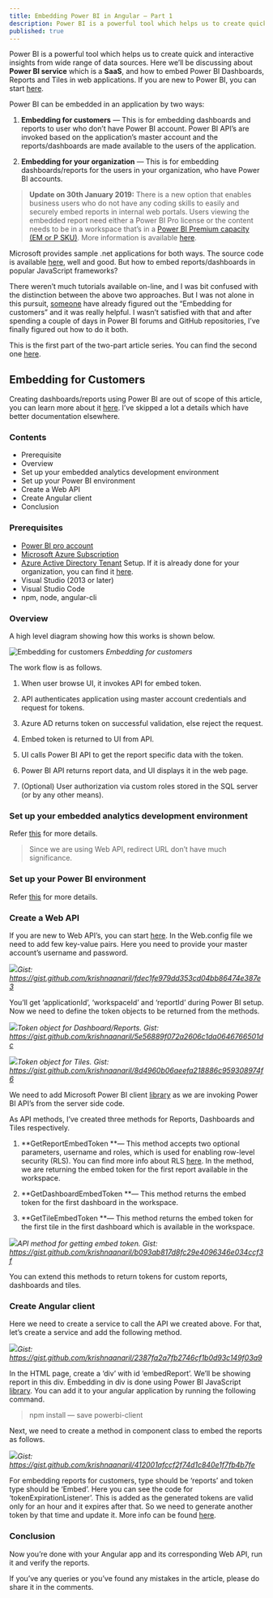 ```yaml
---
title: Embedding Power BI in Angular — Part 1
description: Power BI is a powerful tool which helps us to create quick and interactive insights from wide range of data sources. Here we’ll be discussing about Power BI service which is a SaaS, and how to embed Power BI Dashboards, Reports and Tiles in web applications.
published: true
---
```


Power BI is a powerful tool which helps us to create quick and interactive insights from wide range of data sources. Here we’ll be discussing about **Power BI service** which is a **SaaS**, and how to embed Power BI Dashboards, Reports and Tiles in web applications. If you are new to Power BI, you can start [here](https://docs.microsoft.com/en-us/power-bi/power-bi-overview).

Power BI can be embedded in an application by two ways:

 1. **Embedding for customers** — This is for embedding dashboards and reports to user who don’t have Power BI account. Power BI API’s are invoked based on the application’s master account and the reports/dashboards are made available to the users of the application.

 2. **Embedding for your organization** — This is for embedding dashboards/reports for the users in your organization, who have Power BI accounts.
>  **Update on 30th January 2019:** There is a new option that enables business users who do not have any coding skills to easily and securely embed reports in internal web portals. Users viewing the embedded report need either a Power BI Pro license or the content needs to be in a workspace that’s in a [Power BI Premium capacity (EM or P SKU)](https://docs.microsoft.com/en-us/power-bi/service-admin-premium-purchase). More information is available [here](https://powerbi.microsoft.com/en-us/blog/easily-embed-secure-power-bi-reports-in-your-internal-portals-or-websites).

Microsoft provides sample .net applications for both ways. The source code is available [here](https://github.com/Microsoft/PowerBI-Developer-Samples), well and good. But how to embed reports/dashboards in popular JavaScript frameworks?

There weren’t much tutorials available on-line, and I was bit confused with the distinction between the above two approaches. But I was not alone in this pursuit, [someone](https://medium.com/@ramandeep.singh.1983/power-bi-overview-and-angular-embedding-how-to-f73390f4a399) have already figured out the “Embedding for customers” and it was really helpful. I wasn’t satisfied with that and after spending a couple of days in Power BI forums and GitHub repositories, I’ve finally figured out how to do it both.

This is the first part of the two-part article series. You can find the second one [here](https://medium.com/@krishnaanaril/embedding-powerbi-in-angular-part-2-6b268deb2275).

## Embedding for Customers

Creating dashboards/reports using Power BI are out of scope of this article, you can learn more about it [here](https://docs.microsoft.com/en-us/power-bi/service-get-started). I’ve skipped a lot a details which have better documentation elsewhere.

### Contents

* Prerequisite
* Overview
* Set up your embedded analytics development environment
* Set up your Power BI environment
* Create a Web API
* Create Angular client
* Conclusion

### Prerequisites

* [Power BI pro account](https://powerbi.microsoft.com/en-us/pricing/)
* [Microsoft Azure Subscription](https://azure.microsoft.com/en-us/free/)
* [Azure Active Directory Tenant](https://docs.microsoft.com/en-us/power-bi/developer/create-an-azure-active-directory-tenant) Setup. If it is already done for your organization, you can find it [here](https://www.whatismytenantid.com/).
* Visual Studio (2013 or later)
* Visual Studio Code
* npm, node, angular-cli

### Overview

A high level diagram showing how this works is shown below.

![Embedding for customers](assets/images/01_01.png)
*Embedding for customers*

The work flow is as follows.

 1. When user browse UI, it invokes API for embed token.

 2. API authenticates application using master account credentials and request for tokens.

 3. Azure AD returns token on successful validation, else reject the request.

 4. Embed token is returned to UI from API.

 5. UI calls Power BI API to get the report specific data with the token.

 6. Power BI API returns report data, and UI displays it in the web page.

 7. (Optional) User authorization via custom roles stored in the SQL server (or by any other means).

### Set up your embedded analytics development environment

Refer [this](https://docs.microsoft.com/en-us/power-bi/developer/embed-sample-for-customers#set-up-your-embedded-analytics-development-environment) for more details.
>  Since we are using Web API, redirect URL don’t have much significance.

### Set up your Power BI environment

Refer [this](https://docs.microsoft.com/en-us/power-bi/developer/embed-sample-for-customers#set-up-your-power-bi-environment) for more details.

### Create a Web API

If you are new to Web API’s, you can start [here](https://docs.microsoft.com/en-us/aspnet/web-api/overview/getting-started-with-aspnet-web-api/tutorial-your-first-web-api). In the Web.config file we need to add few key-value pairs. Here you need to provide your master account’s username and password.

![](assets/images/01_02.png)*Gist: https://gist.github.com/krishnaanaril/fdec1fe979dd353cd04bb86474e387e3*

You’ll get ‘applicationId’, ‘workspaceId’ and ‘reportId’ during Power BI setup. Now we need to define the token objects to be returned from the methods.

![](assets/images/01_03.png)*Token object for Dashboard/Reports. Gist: https://gist.github.com/krishnaanaril/5e56889f072a2606c1da0646766501dc*

![](assets/images/01_04.png)*Token object for Tiles. Gist: https://gist.github.com/krishnaanaril/8d4960b06aeefa218886c959308974f6*

We need to add Microsoft Power BI client [library](https://www.nuget.org/packages/Microsoft.PowerBI.Api/) as we are invoking Power BI API’s from the server side code.

As API methods, I’ve created three methods for Reports, Dashboards and Tiles respectively.

 1. **GetReportEmbedToken **— This method accepts two optional parameters, username and roles, which is used for enabling row-level security (RLS). You can find more info about RLS [here](https://docs.microsoft.com/en-us/power-bi/service-admin-rls). In the method, we are returning the embed token for the first report available in the workspace.

 2. **GetDashboardEmbedToken **— This method returns the embed token for the first dashboard in the workspace.

 3. **GetTileEmbedToken **— This method returns the embed token for the first tile in the first dashboard which is available in the workspace.

![](assets/images/01_05.png)*API method for getting embed token. Gist: https://gist.github.com/krishnaanaril/b093ab817d8fc29e4096346e034ccf3f*

You can extend this methods to return tokens for custom reports, dashboards and tiles.

### Create Angular client

Here we need to create a service to call the API we created above. For that, let’s create a service and add the following method.

![](assets/images/01_06.png)*Gist: https://gist.github.com/krishnaanaril/2387fa2a7fb2746cf1b0d93c149f03a9*

In the HTML page, create a ‘div’ with id ‘embedReport’. We’ll be showing report in this div. Embedding in div is done using Power BI JavaScript [library](https://github.com/Microsoft/PowerBI-JavaScript). You can add it to your angular application by running the following command.

>  npm install — save powerbi-client

Next, we need to create a method in component class to embed the reports as follows.

![](assets/images/01_07.png)*Gist: https://gist.github.com/krishnaanaril/412001afccf2f74d1c840e1f7fb4b7fe*

For embedding reports for customers, type should be ‘reports’ and token type should be ‘Embed’. Here you can see the code for ‘tokenExpirationListener’. This is added as the generated tokens are valid only for an hour and it expires after that. So we need to generate another token by that time and update it. More info can be found [here](https://github.com/Microsoft/PowerBI-JavaScript/wiki/Refresh-token-using-JavaScript-SDK-example).

### Conclusion

Now you’re done with your Angular app and its corresponding Web API, run it and verify the reports.

If you’ve any queries or you’ve found any mistakes in the article, please do share it in the comments.

